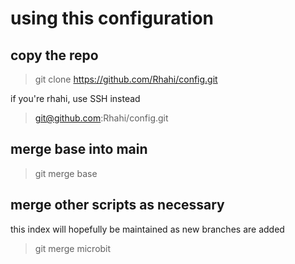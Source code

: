 # using this configuration

## copy the repo
> git clone https://github.com/Rhahi/config.git

if you're rhahi, use SSH instead

> git@github.com:Rhahi/config.git

## merge base into main

> git merge base

## merge other scripts as necessary

this index will hopefully be maintained as new branches are added

> git merge microbit

